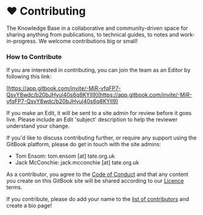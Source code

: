 # ❤ Contributing

The Knowledge Base in a collaborative and community-driven space for sharing anything from publications, to technical guides, to notes and work-in-progress. We welcome contributions big or small!

### How to Contribute

If you are interested in contributing, you can join the team as an Editor by following this link:&#x20;

[https://app.gitbook.com/invite/-MiR-vfqFP7-QsvY8wdc/b20bJHyul40s6q8KYlI9](https://app.gitbook.com/invite/-MiR-vfqFP7-QsvY8wdc/b20bJHyul40s6q8KYlI9)

If you make an Edit, it will be sent to a site admin for review before it goes live. Please include an Edit 'subject' description to help the reviewer understand your change.&#x20;

If you'd like to discuss contributing further, or require any support using the GitBook platform, please do get in touch with the site admins:&#x20;

* Tom Ensom: tom.ensom \[at] tate.org.uk
* Jack McConchie: jack.mcconchie \[at] tate.org.uk

As a contributor, you agree to the [Code of Conduct](../code-of-conduct.md) and that any content you create on this GitBook site will be shared according to our [Licence](../licence.md) terms.

If you contribute, please do add your name to the [list of contributors](../contributing/contributors/) and create a bio page!&#x20;

##
